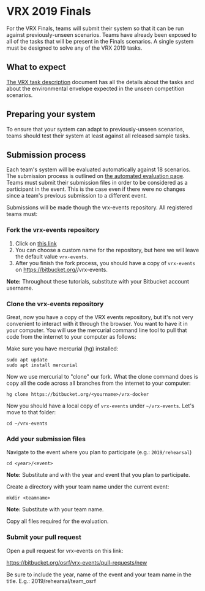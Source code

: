 # VRX 2019 Finals


For the VRX Finals, teams will submit their system so that it can be run against previously-unseen scenarios.
Teams have already been exposed to all of the tasks that will be present in the Finals scenarios.
A single system must be designed to solve any of the VRX 2019 tasks.

## What to expect

[The VRX task description](https://bitbucket.org/osrf/vrx/wiki/documentation) document has all the details about the tasks and about the environmental envelope expected in the unseen competition scenarios.

## Preparing your system

To ensure that your system can adapt to previously-unseen scenarios, teams should test their system at least against all released sample tasks.

## Submission process

Each team's system will be evaluated automatically against 18 scenarios.
The submission process is outlined on [the automated evaluation page](https://bitbucket.org/osrf/vrx-docker/src/default/).
Teams must submit their submission files in order to be considered as a participant in the event.
This is the case even if there were no changes since a team's previous submission to a different event.

Submissions will be made though the vrx-events repository. All registered teams must:

### Fork the vrx-events repository

1. Click on [this link](https://bitbucket.org/osrf/vrx-events/fork)
1. You can choose a custom name for the repository, but here we will leave the default value `vrx-events`.
1. After you finish the fork process, you should have a copy of `vrx-events` on https://bitbucket.org/<yourname>/vrx-events.

**Note:** Throughout these tutorials, substitute <yourname> with your Bitbucket account username.

### Clone the vrx-events repository

Great, now you have a copy of the VRX events repository, but it's not very convenient to interact with it through the browser. You want to have it in your computer. You will use the mercurial command line tool to pull that code from the internet to your computer as follows:

Make sure you have mercurial (hg) installed:

```
sudo apt update
sudo apt install mercurial
```

Now we use mercurial to "clone" our fork. What the clone command does is copy all the code across all branches from the internet to your computer:

```
hg clone https://bitbucket.org/<yourname>/vrx-docker
```

Now you should have a local copy of `vrx-events` under `~/vrx-events`. Let's move to that folder:

```
cd ~/vrx-events
```

### Add your submission files

Navigate to the event where you plan to participate (e.g.: `2019/rehearsal`)

```
cd <year>/<event>
```

**Note:** Substitute <year> and <event> with the year and event that you plan to participate.

Create a directory with your team name under the current event:

```
mkdir <teamname>
```

**Note:** Substitute <teamname> with your team name.

Copy all files required for the evaluation.


### Submit your pull request

Open a pull request for vrx-events on this link:

https://bitbucket.org/osrf/vrx-events/pull-requests/new

Be sure to include the year, name of the event and your team name in the title. E.g.: 2019/rehearsal/team_osrf